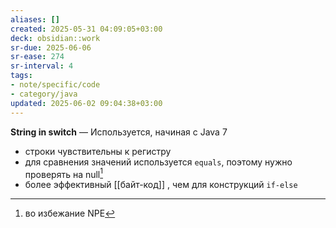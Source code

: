 ```yaml
---
aliases: []
created: 2025-05-31 04:09:05+03:00
deck: obsidian::work
sr-due: 2025-06-06
sr-ease: 274
sr-interval: 4
tags:
- note/specific/code
- category/java
updated: 2025-06-02 09:04:38+03:00
---
```


**String in switch**
—
Используется, начиная с Java 7
- строки чувствительны к регистру
- для сравнения значений используется `equals`, поэтому нужно проверять на null[^1]
- более эффективный [[байт-код]] , чем для конструкций `if-else`

[^1]: во избежание NPE